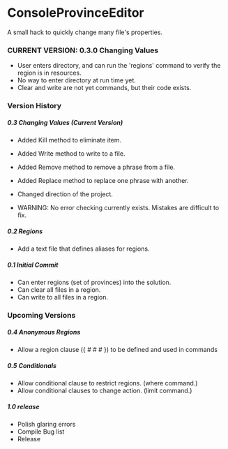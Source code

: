 # ConsoleProvinceEditor
A small hack to quickly change many file's properties.

### CURRENT VERSION: 0.3.0 Changing Values
* User enters directory, and can run the 'regions' command to verify the region is in resources.
* No way to enter directory at run time yet.
* Clear and write are not yet commands, but their code exists.

### Version History

##### 0.3 Changing Values (Current Version)
* Added Kill method to eliminate item.
* Added Write method to write to a file.
* Added Remove method to remove a phrase from a file.
* Added Replace method to replace one phrase with another.
* Changed direction of the project.

* WARNING: No error checking currently exists. Mistakes are difficult to fix.

##### 0.2 Regions 
* Add a text file that defines aliases for regions.

##### 0.1 Initial Commit
* Can enter regions (set of provinces) into the solution.
* Can clear all files in a region.
* Can write to all files in a region.

### Upcoming Versions

##### 0.4 Anonymous Regions
* Allow a region clause ({ # # # }) to be defined and used in commands

##### 0.5 Conditionals
* Allow conditional clause to restrict regions. (where command.)
* Allow conditional clauses to change action. (limit command.)

##### 1.0 release
* Polish glaring errors
* Compile Bug list
* Release
